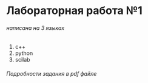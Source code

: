 # Лабораторная работа №1
###### написана на 3 языках
1) с++
2) python
3) scilab


###### Подробности задания в pdf файле

